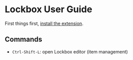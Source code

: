 # Lockbox User Guide

First things first, [install the extension](install.md).

## Commands

* `Ctrl-Shift-L`: open Lockbox editor (item management)
